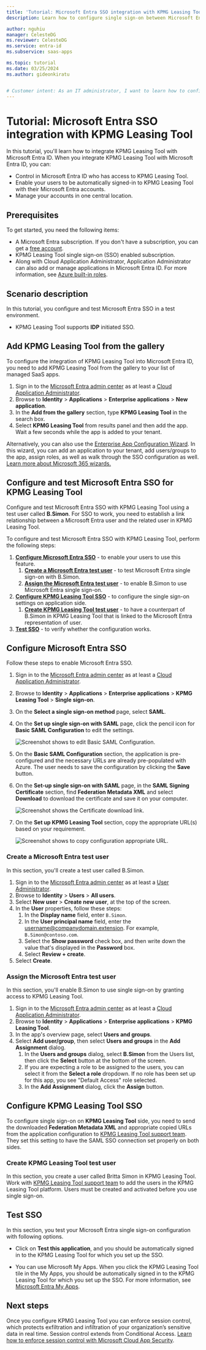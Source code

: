 ```yaml
---
title: 'Tutorial: Microsoft Entra SSO integration with KPMG Leasing Tool'
description: Learn how to configure single sign-on between Microsoft Entra ID and KPMG Leasing Tool.

author: nguhiu
manager: CelesteDG
ms.reviewer: CelesteDG
ms.service: entra-id
ms.subservice: saas-apps

ms.topic: tutorial
ms.date: 03/25/2024
ms.author: gideonkiratu


# Customer intent: As an IT administrator, I want to learn how to configure single sign-on between Microsoft Entra ID and KPMG Leasing Tool so that I can control who has access to KPMG Leasing Tool, enable automatic sign-in with Microsoft Entra accounts, and manage my accounts in one central location.
---
```


# Tutorial: Microsoft Entra SSO integration with KPMG Leasing Tool

In this tutorial, you'll learn how to integrate KPMG Leasing Tool with Microsoft Entra ID. When you integrate KPMG Leasing Tool with Microsoft Entra ID, you can:

* Control in Microsoft Entra ID who has access to KPMG Leasing Tool.
* Enable your users to be automatically signed-in to KPMG Leasing Tool with their Microsoft Entra accounts.
* Manage your accounts in one central location.

## Prerequisites

To get started, you need the following items:

* A Microsoft Entra subscription. If you don't have a subscription, you can get a [free account](https://azure.microsoft.com/free/).
* KPMG Leasing Tool single sign-on (SSO) enabled subscription.
* Along with Cloud Application Administrator, Application Administrator can also add or manage applications in Microsoft Entra ID.
For more information, see [Azure built-in roles](~/identity/role-based-access-control/permissions-reference.md).

## Scenario description

In this tutorial, you configure and test Microsoft Entra SSO in a test environment.

* KPMG Leasing Tool supports **IDP** initiated SSO.

## Add KPMG Leasing Tool from the gallery

To configure the integration of KPMG Leasing Tool into Microsoft Entra ID, you need to add KPMG Leasing Tool from the gallery to your list of managed SaaS apps.

1. Sign in to the [Microsoft Entra admin center](https://entra.microsoft.com) as at least a [Cloud Application Administrator](~/identity/role-based-access-control/permissions-reference.md#cloud-application-administrator).
1. Browse to **Identity** > **Applications** > **Enterprise applications** > **New application**.
1. In the **Add from the gallery** section, type **KPMG Leasing Tool** in the search box.
1. Select **KPMG Leasing Tool** from results panel and then add the app. Wait a few seconds while the app is added to your tenant.

 Alternatively, you can also use the [Enterprise App Configuration Wizard](https://portal.office.com/AdminPortal/home?Q=Docs#/azureadappintegration). In this wizard, you can add an application to your tenant, add users/groups to the app, assign roles, as well as walk through the SSO configuration as well. [Learn more about Microsoft 365 wizards.](/microsoft-365/admin/misc/azure-ad-setup-guides)

<a name='configure-and-test-azure-ad-sso-for-kpmg-leasing-tool'></a>

## Configure and test Microsoft Entra SSO for KPMG Leasing Tool

Configure and test Microsoft Entra SSO with KPMG Leasing Tool using a test user called **B.Simon**. For SSO to work, you need to establish a link relationship between a Microsoft Entra user and the related user in KPMG Leasing Tool.

To configure and test Microsoft Entra SSO with KPMG Leasing Tool, perform the following steps:

1. **[Configure Microsoft Entra SSO](#configure-azure-ad-sso)** - to enable your users to use this feature.
    1. **[Create a Microsoft Entra test user](#create-an-azure-ad-test-user)** - to test Microsoft Entra single sign-on with B.Simon.
    1. **[Assign the Microsoft Entra test user](#assign-the-azure-ad-test-user)** - to enable B.Simon to use Microsoft Entra single sign-on.
1. **[Configure KPMG Leasing Tool SSO](#configure-kpmg-leasing-tool-sso)** - to configure the single sign-on settings on application side.
    1. **[Create KPMG Leasing Tool test user](#create-kpmg-leasing-tool-test-user)** - to have a counterpart of B.Simon in KPMG Leasing Tool that is linked to the Microsoft Entra representation of user.
1. **[Test SSO](#test-sso)** - to verify whether the configuration works.

<a name='configure-azure-ad-sso'></a>

## Configure Microsoft Entra SSO

Follow these steps to enable Microsoft Entra SSO.

1. Sign in to the [Microsoft Entra admin center](https://entra.microsoft.com) as at least a [Cloud Application Administrator](~/identity/role-based-access-control/permissions-reference.md#cloud-application-administrator).
1. Browse to **Identity** > **Applications** > **Enterprise applications** > **KPMG Leasing Tool** > **Single sign-on**.
1. On the **Select a single sign-on method** page, select **SAML**.
1. On the **Set up single sign-on with SAML** page, click the pencil icon for **Basic SAML Configuration** to edit the settings.

    ![Screenshot shows to edit Basic SAML Configuration.](common/edit-urls.png "Basic Configuration")

1. On the **Basic SAML Configuration** section, the application is pre-configured and the necessary URLs are already pre-populated with Azure. The user needs to save the configuration by clicking the **Save** button.

1. On the **Set-up single sign-on with SAML** page, in the **SAML Signing Certificate** section,  find **Federation Metadata XML** and select **Download** to download the certificate and save it on your computer.

    ![Screenshot shows the Certificate download link.](common/metadataxml.png "Certificate")

1. On the **Set up KPMG Leasing Tool** section, copy the appropriate URL(s) based on your requirement.

	![Screenshot shows to copy configuration appropriate URL.](common/copy-configuration-urls.png "Metadata")  

<a name='create-an-azure-ad-test-user'></a>

### Create a Microsoft Entra test user

In this section, you'll create a test user called B.Simon.

1. Sign in to the [Microsoft Entra admin center](https://entra.microsoft.com) as at least a [User Administrator](~/identity/role-based-access-control/permissions-reference.md#user-administrator).
1. Browse to **Identity** > **Users** > **All users**.
1. Select **New user** > **Create new user**, at the top of the screen.
1. In the **User** properties, follow these steps:
   1. In the **Display name** field, enter `B.Simon`.  
   1. In the **User principal name** field, enter the username@companydomain.extension. For example, `B.Simon@contoso.com`.
   1. Select the **Show password** check box, and then write down the value that's displayed in the **Password** box.
   1. Select **Review + create**.
1. Select **Create**.

<a name='assign-the-azure-ad-test-user'></a>

### Assign the Microsoft Entra test user

In this section, you'll enable B.Simon to use single sign-on by granting access to KPMG Leasing Tool.

1. Sign in to the [Microsoft Entra admin center](https://entra.microsoft.com) as at least a [Cloud Application Administrator](~/identity/role-based-access-control/permissions-reference.md#cloud-application-administrator).
1. Browse to **Identity** > **Applications** > **Enterprise applications** > **KPMG Leasing Tool**.
1. In the app's overview page, select **Users and groups**.
1. Select **Add user/group**, then select **Users and groups** in the **Add Assignment** dialog.
   1. In the **Users and groups** dialog, select **B.Simon** from the Users list, then click the **Select** button at the bottom of the screen.
   1. If you are expecting a role to be assigned to the users, you can select it from the **Select a role** dropdown. If no role has been set up for this app, you see "Default Access" role selected.
   1. In the **Add Assignment** dialog, click the **Assign** button.

## Configure KPMG Leasing Tool SSO

To configure single sign-on on **KPMG Leasing Tool** side, you need to send the downloaded **Federation Metadata XML** and appropriate copied URLs from the application configuration to [KPMG Leasing Tool support team](mailto:wsnyder@KPMG.com). They set this setting to have the SAML SSO connection set properly on both sides.

### Create KPMG Leasing Tool test user

In this section, you create a user called Britta Simon in KPMG Leasing Tool. Work with [KPMG Leasing Tool support team](mailto:wsnyder@KPMG.com) to add the users in the KPMG Leasing Tool platform. Users must be created and activated before you use single sign-on.

## Test SSO 

In this section, you test your Microsoft Entra single sign-on configuration with following options.

* Click on **Test this application**, and you should be automatically signed in to the KPMG Leasing Tool for which you set up the SSO.

* You can use Microsoft My Apps. When you click the KPMG Leasing Tool tile in the My Apps, you should be automatically signed in to the KPMG Leasing Tool for which you set up the SSO. For more information, see [Microsoft Entra My Apps](/azure/active-directory/manage-apps/end-user-experiences#azure-ad-my-apps).

## Next steps

Once you configure KPMG Leasing Tool you can enforce session control, which protects exfiltration and infiltration of your organization’s sensitive data in real time. Session control extends from Conditional Access. [Learn how to enforce session control with Microsoft Cloud App Security](/cloud-app-security/proxy-deployment-aad).
